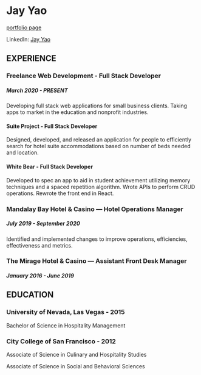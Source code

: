 # Jay Yao

[portfolio page](http://jayyao.surge.sh "portfolio page")

LinkedIn: [Jay Yao](https://www.linkedin.com/in/j-yao/)

## EXPERIENCE

### Freelance Web Development - Full Stack Developer
##### March 2020 - PRESENT
Developing full stack web applications for small business clients. Taking apps to market in the education and nonprofit industries.

#### Suite Project - Full Stack Developer
Designed, developed, and released an application for people to efficiently search for hotel suite accommodations based on number of beds needed and location.

#### White Bear - Full Stack Developer
Developed to spec an app to aid in student achievement utilizing memory techniques and a spaced repetition algorithm. Wrote APIs to perform CRUD operations. Rewrote the front end in React.

### Mandalay Bay Hotel & Casino — Hotel Operations Manager
##### July 2019 - September 2020
Identified and implemented changes to improve operations, efficiencies, effectiveness and metrics.

### The Mirage Hotel & Casino — Assistant Front Desk Manager
##### January 2016 - June 2019


## EDUCATION
### University of Nevada, Las Vegas - 2015
Bachelor of Science in Hospitality Management

### City College of San Francisco - 2012
Associate of Science in Culinary and Hospitality Studies

Associate of Science in Social and Behavioral Sciences




<!--
**jysfc/jysfc** is a ✨ _special_ ✨ repository because its `README.md` (this file) appears on your GitHub profile.

Here are some ideas to get you started:

- 🔭 I’m currently working on ...
- 🌱 I’m currently learning ...
- 👯 I’m looking to collaborate on ...
- 🤔 I’m looking for help with ...
- 💬 Ask me about ...
- 📫 How to reach me: ...
- 😄 Pronouns: ...
- ⚡ Fun fact: ...
-->
